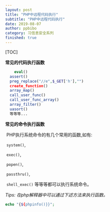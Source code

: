 ```yaml
---
layout: post
title: "PHP中远程代码执行"
subtitle: "PHP中远程代码执行"
date: 2019-08-07
author: ppbibo
category: 习信息安全系列
finished: true
---
```

[TOC]

**常见的代码执行函数**

```php
	eval()
  assert()
  preg_replace("//e",$_GET['h'],"")
  create_function()
  array_map()
  call_user_func()
  call_user_func_array()
  array_filter()
  uasort()
  等等等...

```

**常见的命令执行函数**

​    PHP执行系统命令的有几个常用的函数,如有:

​    ```system()```,

​    ```exec()```,

​    `popen()`,

​    `passthru()`,

​    `shell_exec()` 等等等都可以执行系统命令。





*Tips: 在php解释器中可以通过下述方法来执行函数。* 

```php
echo "{${phpinfo()}}";
```



